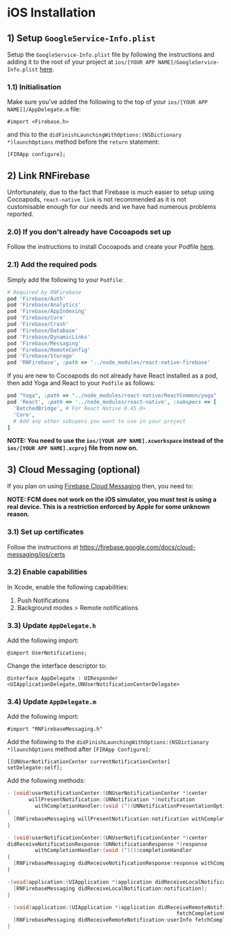 # iOS Installation

## 1) Setup `GoogleService-Info.plist`
Setup the `GoogleService-Info.plist` file by following the instructions and adding it to the root of your project at `ios/[YOUR APP NAME]/GoogleService-Info.plist` [here](https://firebase.google.com/docs/ios/setup#add_firebase_to_your_app).

### 1.1) Initialisation
Make sure you've added the following to the top of your `ios/[YOUR APP NAME]]/AppDelegate.m` file:

`#import <Firebase.h>`

and this to the `didFinishLaunchingWithOptions:(NSDictionary *)launchOptions` method before the `return` statement:

`[FIRApp configure];`

## 2) Link RNFirebase

Unfortunately, due to the fact that Firebase is much easier to setup using Cocoapods, `react-native link` is not recommended as it is not customisable enough for our needs and we have had numerous problems reported.

### 2.0) If you don't already have Cocoapods set up
Follow the instructions to install Cocoapods and create your Podfile [here](https://firebase.google.com/docs/ios/setup#add_the_sdk).

### 2.1) Add the required pods
Simply add the following to your `Podfile`:

```ruby
# Required by RNFirebase
pod 'Firebase/Auth'
pod 'Firebase/Analytics'
pod 'Firebase/AppIndexing'
pod 'Firebase/Core'
pod 'Firebase/Crash'
pod 'Firebase/Database'
pod 'Firebase/DynamicLinks'
pod 'Firebase/Messaging'
pod 'Firebase/RemoteConfig'
pod 'Firebase/Storage'
pod 'RNFirebase', :path => '../node_modules/react-native-firebase'
```

If you are new to Cocoapods do not already have React installed as a pod, then add Yoga and React to your `Podfile` as follows:

```ruby
pod "Yoga", :path => "../node_modules/react-native/ReactCommon/yoga"
pod 'React', :path => '../node_modules/react-native', :subspecs => [
  'BatchedBridge', # For React Native 0.45.0+
  'Core',
  # Add any other subspecs you want to use in your project
]
```

**NOTE: You need to use the `ios/[YOUR APP NAME].xcworkspace` instead of the `ios/[YOUR APP NAME].xcproj` file from now on.**

## 3) Cloud Messaging (optional)

If you plan on using [Firebase Cloud Messaging](https://firebase.google.com/docs/cloud-messaging/) then, you need to:

**NOTE: FCM does not work on the iOS simulator, you must test is using a real device.  This is a restriction enforced by Apple for some unknown reason.**

### 3.1) Set up certificates

Follow the instructions at https://firebase.google.com/docs/cloud-messaging/ios/certs

### 3.2) Enable capabilities

In Xcode, enable the following capabilities:

1) Push Notifications
2) Background modes > Remote notifications

### 3.3) Update `AppDelegate.h`

Add the following import:

`@import UserNotifications;`

Change the interface descriptor to:

`@interface AppDelegate : UIResponder <UIApplicationDelegate,UNUserNotificationCenterDelegate>`

### 3.4) Update `AppDelegate.m`

Add the following import:

`#import "RNFirebaseMessaging.h"`

Add the following to the `didFinishLaunchingWithOptions:(NSDictionary *)launchOptions` method after `[FIRApp Configure]`:

`[[UNUserNotificationCenter currentNotificationCenter] setDelegate:self];`

Add the following methods:

```objectivec
- (void)userNotificationCenter:(UNUserNotificationCenter *)center
       willPresentNotification:(UNNotification *)notification
         withCompletionHandler:(void (^)(UNNotificationPresentationOptions))completionHandler
{
  [RNFirebaseMessaging willPresentNotification:notification withCompletionHandler:completionHandler];
}

- (void)userNotificationCenter:(UNUserNotificationCenter *)center
didReceiveNotificationResponse:(UNNotificationResponse *)response
         withCompletionHandler:(void (^)())completionHandler
{
  [RNFirebaseMessaging didReceiveNotificationResponse:response withCompletionHandler:completionHandler];
}

-(void)application:(UIApplication *)application didReceiveLocalNotification:(UILocalNotification *)notification {
  [RNFirebaseMessaging didReceiveLocalNotification:notification];
}

- (void)application:(UIApplication *)application didReceiveRemoteNotification:(nonnull NSDictionary *)userInfo
                                                       fetchCompletionHandler:(nonnull void (^)(UIBackgroundFetchResult))completionHandler{
  [RNFirebaseMessaging didReceiveRemoteNotification:userInfo fetchCompletionHandler:completionHandler];
}
```
